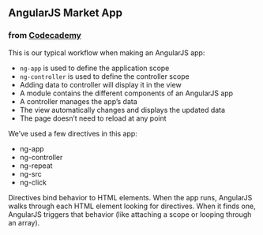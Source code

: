 ## AngularJS Market App
### from [Codecademy](https://www.codecademy.com/learn/learn-angularjs)

This is our typical workflow when making an AngularJS app:

- ``ng-app`` is used to define the application scope
- ``ng-controller`` is used to define the controller scope
- Adding data to controller will display it in the view
- A module contains the different components of an AngularJS app
- A controller manages the app’s data
- The view automatically changes and displays the updated data
- The page doesn’t need to reload at any point

We’ve used a few directives in this app:
- ng-app
- ng-controller
- ng-repeat
- ng-src
- ng-click

Directives bind behavior to HTML elements. When the app runs,
AngularJS walks through each HTML element looking for directives.
When it finds one, AngularJS triggers that behavior
(like attaching a scope or looping through an array).
